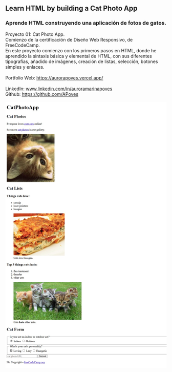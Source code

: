 ## Learn HTML by building a Cat Photo App
### Aprende HTML construyendo una aplicación de fotos de gatos.

Proyecto 01: Cat Photo App.
<br>
Comienzo de la certificación de Diseño Web Responsivo, de FreeCodeCamp.
<br>
En este proyecto comienzo con los primeros pasos en HTML, donde he aprendido la sintaxis básica y elemental de HTML, con sus diferentes tipografías, añadido de imágenes, creación de listas, selección, botones simples y enlaces.
<br>
<br>
  Portfolio Web: https://aurorapoves.vercel.app/
<br>
<br>
  LinkedIn: www.linkedin.com/in/auroramarinapoves
<br>
  Github: https://github.com/APoves
<br>
<br>
![image](https://github.com/APoves/Responsive-Web-Design/blob/main/01%20Cat%20Photo%20App/Cat%20Photo%20App.jpg)
